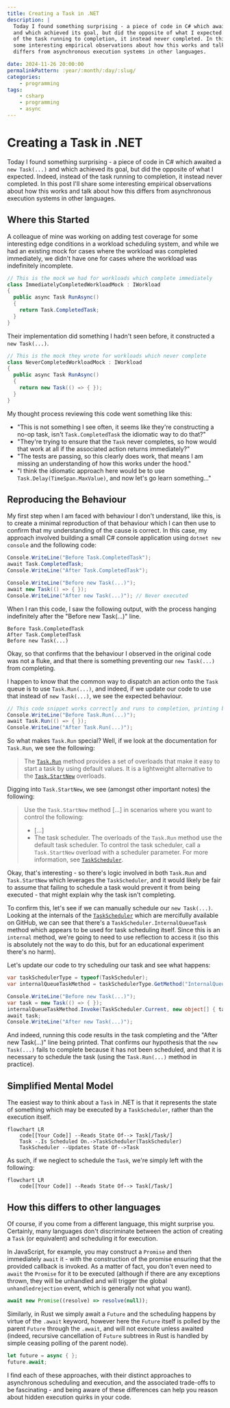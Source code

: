 ```yaml
---
title: Creating a Task in .NET
description: |
  Today I found something surprising - a piece of code in C# which awaited a `new Task(...)`
  and which achieved its goal, but did the opposite of what I expected. Indeed, instead
  of the task running to completion, it instead never completed. In this post I'll share
  some interesting empirical observations about how this works and talk about how this
  differs from asynchronous execution systems in other languages.

date: 2024-11-26 20:00:00
permalinkPattern: :year/:month/:day/:slug/
categories:
    - programming
tags:
    - csharp
    - programming
    - async
---
```


# Creating a Task in .NET
Today I found something surprising - a piece of code in C# which awaited a `new Task(...)`
and which achieved its goal, but did the opposite of what I expected. Indeed, instead
of the task running to completion, it instead never completed. In this post I'll share
some interesting empirical observations about how this works and talk about how this
differs from asynchronous execution systems in other languages.

<!-- more -->

## Where this Started
A colleague of mine was working on adding test coverage for some interesting edge conditions
in a workload scheduling system, and while we had an existing mock for cases where the workload
was completed immediately, we didn't have one for cases where the workload was indefinitely incomplete.

```csharp
// This is the mock we had for workloads which complete immediately
class ImmediatelyCompletedWorkloadMock : IWorkload
{
  public async Task RunAsync()
  {
    return Task.CompletedTask;
  }
}
```

Their implementation did something I hadn't seen before, it constructed a `new Task(...)`.

```csharp
// This is the mock they wrote for workloads which never complete
class NeverCompletedWorkloadMock : IWorkload
{
  public async Task RunAsync()
  {
    return new Task(() => { });
  }
}
```

My thought process reviewing this code went something like this:
 - "This is not something I see often, it seems like they're constructing a no-op task, isn't `Task.CompletedTask` the idiomatic way to do that?"
 - "They're trying to ensure that the `Task` never completes, so how would that work at all if the associated action returns immediately?"
 - "The tests are passing, so this clearly does work, that means I am missing an understanding of how this works under the hood."
 - "I think the idiomatic approach here would be to use `Task.Delay(TimeSpan.MaxValue)`, and now let's go learn something..."

## Reproducing the Behaviour
My first step when I am faced with behaviour I don't understand, like this, is to create a minimal reproduction of that
behaviour which I can then use to confirm that my understanding of the cause is correct. In this case, my approach
involved building a small C# console application using `dotnet new console` and the following code:

```csharp
Console.WriteLine("Before Task.CompletedTask");
await Task.CompletedTask;
Console.WriteLine("After Task.CompletedTask");

Console.WriteLine("Before new Task(...)");
await new Task(() => { });
Console.WriteLine("After new Task(...)"); // Never executed
```

When I ran this code, I saw the following output, with the process hanging indefinitely after the "Before new Task(...)" line.

```
Before Task.CompletedTask
After Task.CompletedTask
Before new Task(...)
```

Okay, so that confirms that the behaviour I observed in the original code was not a fluke, and that there is something
preventing our `new Task(...)` from completing.

I happen to know that the common way to dispatch an action onto the `Task` queue is to use `Task.Run(...)`, and indeed, if
we update our code to use that instead of `new Task(...)`, we see the expected behaviour.

```csharp
// This code snippet works correctly and runs to completion, printing both lines
Console.WriteLine("Before Task.Run(...)");
await Task.Run(() => { });
Console.WriteLine("After Task.Run(...)");
```

So what makes `Task.Run` special? Well, if we look at the documentation for `Task.Run`, we see the following:

> The [`Task.Run`](https://learn.microsoft.com/en-us/dotnet/api/system.threading.tasks.task.run?view=net-9.0) method
> provides a set of overloads that make it easy to start a task by using default values. It is a lightweight
> alternative to the [`Task.StartNew`](https://learn.microsoft.com/en-us/dotnet/api/system.threading.tasks.taskfactory.startnew?view=net-9.0) overloads.

Digging into `Task.StartNew`, we see (amongst other important notes) the following:

> Use the `Task.StartNew` method [...] in scenarios where you want to control the following:
> - [...]
> - The task scheduler. The overloads of the `Task.Run` method use the default task scheduler. To control the task scheduler,
>   call a `Task.StartNew` overload with a scheduler parameter. For more information, see
>   [`TaskScheduler`](https://learn.microsoft.com/en-us/dotnet/api/system.threading.tasks.taskscheduler?view=net-9.0).

Okay, that's interesting - so there's logic involved in both `Task.Run` and `Task.StartNew` which leverages the
`TaskScheduler`, and it would likely be fair to assume that failing to schedule a task would prevent it from
being executed - that might explain why the task isn't completing.

To confirm this, let's see if we can manually schedule our `new Task(...)`. Looking at the internals of
the [`TaskScheduler`](https://github.com/dotnet/runtime/blob/5535e31a712343a63f5d7d796cd874e563e5ac14/src/libraries/System.Private.CoreLib/src/System/Threading/Tasks/TaskScheduler.cs)
which are mercifully available on GitHub, we can see that there's a `TaskScheduler.InternalQueueTask`
method which appears to be used for task scheduling itself. Since this is an `internal` method, we're
going to need to use reflection to access it (so this is absolutely not the way to do this, but for an
educational experiment there's no harm).

Let's update our code to try scheduling our task and see what happens:

```csharp
var taskSchedulerType = typeof(TaskScheduler);
var internalQueueTaskMethod = taskSchedulerType.GetMethod("InternalQueueTask", BindingFlags.NonPublic | BindingFlags.Instance);

Console.WriteLine("Before new Task(...)");
var task = new Task(() => { });
internalQueueTaskMethod.Invoke(TaskScheduler.Current, new object[] { task });
await task;
Console.WriteLine("After new Task(...)");
```

And indeed, running this code results in the task completing and the "After new Task(...)" line being printed. That
confirms our hypothesis that the `new Task(...)` fails to complete because it has not been scheduled, and that it
is necessary to schedule the task (using the `Task.Run(...)` method in practice).

## Simplified Mental Model
The easiest way to think about a `Task` in .NET is that it represents the state of something which may be executed
by a `TaskScheduler`, rather than the execution itself.

```mermaid A diagram showing how your code reads the state of a Task while the TaskScheduler updates the state.
flowchart LR
    code[[Your Code]] --Reads State Of--> Task[/Task/]
    Task -.Is Scheduled On.->TaskScheduler(TaskScheduler)
    TaskScheduler --Updates State Of-->Task
```

As such, if we neglect to schedule the `Task`, we're simply left with the following:

```mermaid A diagram showing how your code reads the state of a Task which has not been scheduled, with no means of updating the state.
flowchart LR
    code[[Your Code]] --Reads State Of--> Task[/Task/]
```

## How this differs to other languages
Of course, if you come from a different language, this might surprise you. Certainly, many languages don't discriminate
between the action of creating a `Task` (or equivalent) and scheduling it for execution.

In JavaScript, for example, you may construct a `Promise` and then immediately `await` it - with the construction of
the promise ensuring that the provided callback is invoked. As a matter of fact, you don't even need to `await` the
`Promise` for it to be executed (although if there are any exceptions thrown, they will be unhandled and will trigger
the global `unhandledrejection` event, which is generally not what you want).

```javascript
await new Promise((resolve) => resolve(null));
```

Similarly, in Rust we simply await a `Future` and the scheduling happens by virtue of the `.await` keyword, however here
the `Future` itself is polled by the parent `Future` through the `.await`, and will not execute unless awaited (indeed,
recursive cancellation of `Future` subtrees in Rust is handled by simple ceasing polling of the parent node).

```rust
let future = async { };
future.await;
```

I find each of these approaches, with their distinct approaches to asynchronous scheduling and execution, and the associated
trade-offs to be fascinating - and being aware of these differences can help you reason about hidden execution quirks in your
code.
